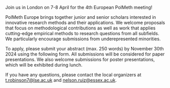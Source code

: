 
Join us in London on 7-8 April for the 4th European PolMeth meeting!

PolMeth Europe brings together junior and senior scholars interested in innovative research methods and their applications. We welcome proposals that focus on methodological contributions as well as work that applies cutting-edge empirical methods to research questions from all subfields. We particularly encourage submissions from underepresented minorities. 

To apply, please submit your abstract (max. 250 words) by November 30th 2024 using the following form. All submissions will be considered for paper presentations. We also welcome submissions for poster presentations, which will be exhibited during lunch.

If you have any questions, please contact the local organizers at t.robinson7@lse.ac.uk and nelson.ruiz@essex.ac.uk. 
